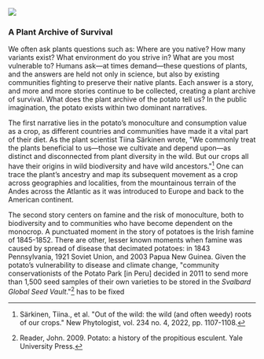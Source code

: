 <a href="https://www.juncture-digital.org"><img src="https://juncture-digital.github.io/juncture/static/images/ve-button.png"></a>

<param ve-config 
       title="Salvation and Suffering: Potato"
       source-image="https://upload.wikimedia.org/wikipedia/commons/a/ab/Patates.jpg"
       banner="https://upload.wikimedia.org/wikipedia/commons/a/ab/Patates.jpg" 
       height=100
       author="Nola, Alex, and Jess"
       layout="vertical">

### **A Plant Archive of Survival**

We often ask plants questions such as: Where are you native? How many variants exist? What environment do you strive in? What are you most vulnerable to? Humans ask—at times demand—these questions of plants, and the answers are held not only in science, but also by existing communities fighting to preserve their native plants. Each answer is a story, and more and more stories continue to be collected, creating a plant archive of survival. What does the plant archive of the potato tell us? In the public imagination, the potato exists within two dominant narratives.

The first narrative lies in the potato’s monoculture and consumption value as a crop, as different countries and communities have made it a vital part of their diet. As the plant scientist Tiina Särkinen wrote, "We commonly treat the plants beneficial to us—those we cultivate and depend upon—as distinct and disconnected from plant diversity in the wild. But our crops all have their origins in wild biodiversity and have wild ancestors."[^1] One can trace the plant’s ancestry and map its subsequent movement as a crop across geographies and localities, from the mountainous terrain of the Andes across the Atlantic as it was introduced to Europe and back to the American continent. 

<param ve-image
	   src="wc:Mercado_Modelo_de_Huancayo_Peru-_Solanum_tuberosum_varieties_VI.jpg"
	   caption="Mercado Modelo de Huancayo Peru- Solanum tuberosum variedades."> 


The second story centers on famine and the risk of monoculture, both to biodiversity and to communities who have become dependent on the monocrop. A punctuated moment in the story of potatoes is the Irish famine of 1845-1852. There are other, lesser known moments when famine was caused by spread of disease that decimated potatoes: in 1843 Pennsylvania, 1921 Soviet Union, and 2003 Papua New Guinea. Given the potato’s vulnerability to disease and climate change, "community conservationists of the Potato Park [in Peru] decided in 2011 to send more than 1,500 seed samples of their own varieties to be stored in the *Svalbard Global Seed Vault*."[^2] has to be fixed 



[^1]: Särkinen, Tiina., et al. "Out of the wild: the wild (and often weedy) roots of our crops." New Phytologist, vol. 234 no. 4, 2022, pp. 1107-1108.
[^2]: Reader, John. 2009. Potato: a history of the propitious esculent. Yale University Press. 

